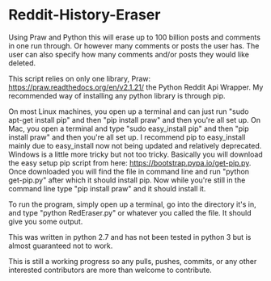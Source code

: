 # Reddit-History-Eraser
Using Praw and Python this will erase up to 100 billion posts and comments in one run through. Or however many comments or posts the user has. The user can also specify how many comments and/or posts they would like deleted. 

This script relies on only one library, Praw: https://praw.readthedocs.org/en/v2.1.21/ the Python Reddit Api Wrapper. My recommended way of installing any python library is through pip. 

On most Linux machines, you open up a terminal and can just run "sudo apt-get install pip" and then "pip install praw" and then you're all set up. 
On Mac, you open a terminal and type "sudo easy_install pip" and then "pip install praw" and then you're all set up. I recommend pip to easy_install mainly due to easy_install now not being updated and relatively deprecated. 
Windows is a little more tricky but not too tricky. Basically you will download the easy setup pip script from here: https://bootstrap.pypa.io/get-pip.py. Once downloaded you will find the file in command line and run "python get-pip.py" after which it should install pip. Now while you're still in the command line type "pip install praw" and it should install it.

To run the program, simply open up a terminal, go into the directory it's in, and type "python RedEraser.py" or whatever you called the file. It should give you some output. 


This was written in python 2.7 and has not been tested in python 3 but is almost guaranteed not to work. 

This is still a working progress so any pulls, pushes, commits, or any other interested contributors are more than welcome to contribute. 
